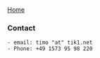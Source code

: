 <div id=container class="container">
    <div class="nav" id="topnav">
        <a href="/" class="active">Home</a>
    </div>
    <div id="contact">
    
  ### Contact  
    - email: timo "at" tik1.net
    - Phone: +49 1573 95 98 220
    
</div>
<div id="bottomnav"></div>
</div>

<script src="client.js"></script>